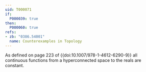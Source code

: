 ```yaml
---
uid: T000071
if:
  P000039: true
then:
  P000060: true
refs:
- zb: "0386.54001"
  name: Counterexamples in Topology
---
```


As defined on page 223 of {{doi:10.1007/978-1-4612-6290-9}}
all continuous functions from a hyperconnected space to the
reals are constant.
